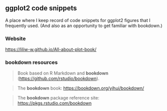 ## ggplot2 code snippets

A place where I keep record of code snippets for ggplot2 figures that I frequently used. (And also as an opportunity to get familiar with bookdown.)

### Website

https://liliw-w.github.io/All-about-plot-book/

### bookdown resources

> Book based on R Markdown and **bookdown** (https://github.com/rstudio/bookdown). 

> The **bookdown** book: https://bookdown.org/yihui/bookdown/

> The **bookdown** package reference site: https://pkgs.rstudio.com/bookdown
